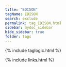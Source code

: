 ```yaml
---
title: "EDISON"
tagName: EDISON
search: exclude
permalink: tag_EDISON.html
sidebar: mydoc_sidebar
hide_sidebar: true
folder: tags
---
```


{% include taglogic.html %}

{% include links.html %}
